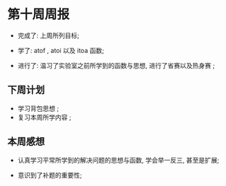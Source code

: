 # 第十周周报

* 完成了: 上周所列目标;

* 学了: atof , atoi 以及 itoa 函数;

* 进行了: 温习了实验室之前所学到的函数与思想, 进行了省赛以及热身赛 ;

## 下周计划

* 学习背包思想 ;
* 复习本周所学内容 ;

## 本周感想

- 认真学习平常所学到的解决问题的思想与函数, 学会举一反三, 甚至是扩展;

- 意识到了补题的重要性;